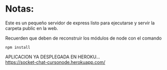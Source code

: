 # Notas:

Este es un pequeño servidor de express listo para ejecutarse y servir la carpeta public en la web.

Recuerden que deben de reconstruir los módulos de node con el comando

```
npm install
```
APLICACION YA DESPLEGADA EN HEROKU...   
https://socket-chat-cursonode.herokuapp.com/
